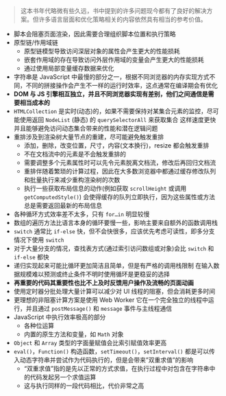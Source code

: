 > 这本书年代略微有些久远，书中提到的许多问题现今都有了良好的解决方案。但许多语言层面和优化策略相关的内容依然具有相当的参考价值。

- 脚本会阻塞页面渲染，因此需要合理组织脚本位置和执行策略
- 原型链/作用域链
    - 原型链模型导致访问深层对象的属性会产生更大的性能损耗
    - 嵌套作用域的存在导致访问外层作用域的变量会产生更大的性能损耗
    - 通过使用局部变量缓存数据来优化
- 字符串是 JavaScript 中最慢的部分之一，根据不同浏览器的内存实现方式不同，不同的拼接操作会产生不一样的运行时效率，这点通常在编译期会有优化
- **DOM 与 JS 引擎相互独立，并且不同浏览器实现有差别，他们之间通信是需要相当成本的**
- `HTMLCollection` 是实时(动态)的，如果不需要保持对某集合元素的监控，尽可能使用返回 `NodeList` (静态) 的 `querySelectorAll` 来获取集合 这样速度更快并且能够避免访问动态集合带来的性能和潜在逻辑问题
- 重排涉及到渲染树大量节点的重建，尽可能避免触发重排
    - 添加，删除，改变位置，尺寸，内容(文本换行)，resize 都会触发重排
    - 不在文档流中的元素是不会触发重排的
    - 需要调整多个元素属性时可以先令元素脱离文档流，修改后再回归文档流
    - 重排伴随着繁琐的计算过程，因此在大多数浏览器中都通过缓存修改队列和批量执行来减少重构渲染树的次数
    - 执行一些获取布局信息的动作(例如获取 `scrollHeight` 或调用 `getComputedStyle()`) 会使得缓存的队列立即执行，因为这些属性或方法总是需要返回最新的布局信息
- 各种循环方式效率差不太多，只有 `for…in` 明显较慢
- 数组的遍历方法比语言本身的循环要慢一些，影响主要来自额外的函数调用栈
- `switch` 通常比 `if-else` 快，但不会快很多，应该优先考虑可读性，即多分支情况下使用 `switch`
- 对于大量分支的情况，查找表方式(通过索引访问数组或对象)会比 `switch` 和 `if-else` 都快
- 递归实现起来可能比循环更加简洁且简单，但是有严格的调用栈限制 在输入数据规模难以预测或终止条件不明时使用循环是更稳妥的选择
- **再重要的代码其重要性也比不上及时反馈用户操作及流畅的页面动画**
- 使用定时器分批处理大量计算可以减少对 UI 线程的阻塞，但会消耗更多时间
- 更理想的非阻塞计算方案是使用 Web Worker 它在一个完全独立的线程中运行，并且通过 `postMessage()` 和 `message` 事件与主线程通信
- JavaScript 中执行效率极高的部分
    - 各种位运算
    - 内置的原生方法和变量，如 `Math` 对象
- `Object` 和 `Array` 类型的字面量赋值会比索引赋值效率更高
- `eval()`，`Function()` 构造函数，`setTimeout()`，`setInterval()` 都是可以传入动态字符串并尝试作为代码执行的，但是会带来”双重求值”的影响
    - “双重求值”指的是先以正常的方式求值，在执行过程中对包含在字符串中的代码发起另一个求值运算
    - 这与执行同样的一段代码相比，代价非常之高
